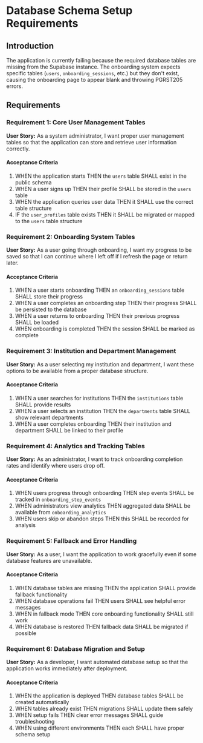 # Database Schema Setup Requirements

## Introduction

The application is currently failing because the required database tables are missing from the Supabase instance. The onboarding system expects specific tables (`users`, `onboarding_sessions`, etc.) but they don't exist, causing the onboarding page to appear blank and throwing PGRST205 errors.

## Requirements

### Requirement 1: Core User Management Tables

**User Story:** As a system administrator, I want proper user management tables so that the application can store and retrieve user information correctly.

#### Acceptance Criteria

1. WHEN the application starts THEN the `users` table SHALL exist in the public schema
2. WHEN a user signs up THEN their profile SHALL be stored in the `users` table
3. WHEN the application queries user data THEN it SHALL use the correct table structure
4. IF the `user_profiles` table exists THEN it SHALL be migrated or mapped to the `users` table structure

### Requirement 2: Onboarding System Tables

**User Story:** As a user going through onboarding, I want my progress to be saved so that I can continue where I left off if I refresh the page or return later.

#### Acceptance Criteria

1. WHEN a user starts onboarding THEN an `onboarding_sessions` table SHALL store their progress
2. WHEN a user completes an onboarding step THEN their progress SHALL be persisted to the database
3. WHEN a user returns to onboarding THEN their previous progress SHALL be loaded
4. WHEN onboarding is completed THEN the session SHALL be marked as complete

### Requirement 3: Institution and Department Management

**User Story:** As a user selecting my institution and department, I want these options to be available from a proper database structure.

#### Acceptance Criteria

1. WHEN a user searches for institutions THEN the `institutions` table SHALL provide results
2. WHEN a user selects an institution THEN the `departments` table SHALL show relevant departments
3. WHEN a user completes onboarding THEN their institution and department SHALL be linked to their profile

### Requirement 4: Analytics and Tracking Tables

**User Story:** As an administrator, I want to track onboarding completion rates and identify where users drop off.

#### Acceptance Criteria

1. WHEN users progress through onboarding THEN step events SHALL be tracked in `onboarding_step_events`
2. WHEN administrators view analytics THEN aggregated data SHALL be available from `onboarding_analytics`
3. WHEN users skip or abandon steps THEN this SHALL be recorded for analysis

### Requirement 5: Fallback and Error Handling

**User Story:** As a user, I want the application to work gracefully even if some database features are unavailable.

#### Acceptance Criteria

1. WHEN database tables are missing THEN the application SHALL provide fallback functionality
2. WHEN database operations fail THEN users SHALL see helpful error messages
3. WHEN in fallback mode THEN core onboarding functionality SHALL still work
4. WHEN database is restored THEN fallback data SHALL be migrated if possible

### Requirement 6: Database Migration and Setup

**User Story:** As a developer, I want automated database setup so that the application works immediately after deployment.

#### Acceptance Criteria

1. WHEN the application is deployed THEN database tables SHALL be created automatically
2. WHEN tables already exist THEN migrations SHALL update them safely
3. WHEN setup fails THEN clear error messages SHALL guide troubleshooting
4. WHEN using different environments THEN each SHALL have proper schema setup